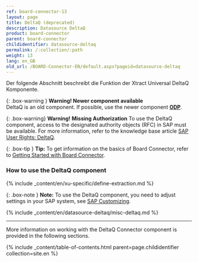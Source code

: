 ```yaml
---
ref: board-connector-13
layout: page
title: DeltaQ (deprecated)
description: Datasource DeltaQ
product: board-connector
parent: board-connector
childidentifier: datasource-deltaq
permalink: /:collection/:path
weight: 13
lang: en_GB
old_url: /BOARD-Connector-EN/default.aspx?pageid=datasource-deltaq
---
```

Der folgende Abschnitt beschreibt die Funktion der Xtract Universal DeltaQ Komponente.

{: .box-warning } 
**Warning! Newer component available**<br>
DeltaQ is an old component. If possible, use the newer component **[ODP](./odp)**.

{: .box-warning}
**Warning!** **Missing Authorization**
To use the DeltaQ component, access to the designated authority objects (RFC) in SAP must be available.
For more information, refer to the knowledge base article [SAP User Rights: DeltaQ](https://kb.theobald-software.com/sap/authority-objects-sap-user-rights#deltaq).

{: .box-tip }
**Tip:** To get information on the basics of Board Connector, refer to [Getting Started with Board Connector](./getting-started).

### How to use the DeltaQ component
{% include _content/en/xu-specific/define-extraction.md %}

{: .box-note }
**Note:** To use the DeltaQ component, you need to adjust settings in your SAP system, see [SAP Customizing](./sap-customizing/customizing-for-deltaq).

{% include _content/en/datasource-deltaq/misc-deltaq.md %}

---

More information on working with the DeltaQ Connector component is provided in the following sections.

{% include _content/table-of-contents.html parent=page.childidentifier collection=site.en %}
